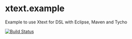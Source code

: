 # xtext.example
Example to use Xtext for DSL with Eclipse, Maven and Tycho

[![Build Status](https://travis-ci.org/FunThomas424242/xtext.example.svg?branch=master)](https://travis-ci.org/FunThomas424242/xtext.example)

